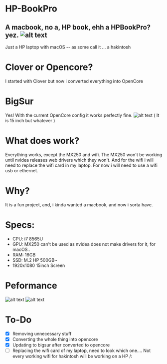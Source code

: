 # HP-BookPro
A macbook, no a, HP book, ehh a HPBookPro? yez.
![alt text](https://github.com/Remco17/HP-BookPro/blob/main/img.jpg)
--
Just a HP laptop with macOS -- as some call it ... a hakintosh
# Clover or Opencore?
I started with Clover but now i converted everything into OpenCore
# BigSur
Yes! With the current OpenCore config it works perfectly fine. 
![alt text](https://github.com/Remco17/HP-BookPro/blob/main/BigSur.png)
( It is 15 inch but whatever )
# What does work?
Everything works, except the MX250 and wifi. The MX250 won't be working until nvidea releases web drivers which they won't. And for the wifi i will need to replace the wifi card in my laptop. For now i will need to use a wifi usb or ethernet. 
# Why?
It is a fun project, and, i kinda wanted a macbook, and now i sorta have. 
# Specs:
- CPU: i7 8565U
- GPU: MX250 can't be used as nvidea does not make drivers for it, for macOS..
- RAM: 16GB
- SSD: M.2 HP 500GB~
- 1920x1080 15inch Screen
# Peformance 
![alt text](https://github.com/Remco17/HP-BookPro/blob/main/Cinebench.png)
![alt text](https://github.com/Remco17/HP-BookPro/blob/main/Power%20Gadget.png)
# To-Do 
- [X] Removing unnecessary stuff
- [X] Converting the whole thing into opencore
- [X] Updating to bigsur after converted to opencore
- [ ] Replacing the wifi card of my laptop, need to look which one.... Not every working wifi for hakintosh will be working on a HP /:
